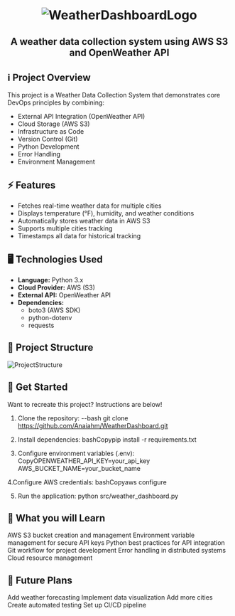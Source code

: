 # <div align="center" id="logo"> ![WeatherDashboardLogo](https://imgur.com/JicH1Ow.png) </div>

## <div align="center"> A weather data collection system using AWS S3 and OpenWeather API </div>


## ℹ️ Project Overview
This project is a Weather Data Collection System that demonstrates core DevOps principles by combining:
- External API Integration (OpenWeather API)
- Cloud Storage (AWS S3)
- Infrastructure as Code
- Version Control (Git)
- Python Development
- Error Handling
- Environment Management

## ⚡ Features
- Fetches real-time weather data for multiple cities
- Displays temperature (°F), humidity, and weather conditions
- Automatically stores weather data in AWS S3
- Supports multiple cities tracking
- Timestamps all data for historical tracking

## 🖥️ Technologies Used
- **Language:** Python 3.x
- **Cloud Provider:** AWS (S3)
- **External API:** OpenWeather API
- **Dependencies:** 
  - boto3 (AWS SDK)
  - python-dotenv
  - requests


## 🌱 Project Structure
![ProjectStructure](https://imgur.com/bi8w2Vo.png)

## 🚀 Get Started
Want to recreate this project? Instructions are below! <br>

1. Clone the repository:
--bash
git clone https://github.com/Anaiahm/WeatherDashboard.git

3. Install dependencies:
bashCopypip install -r requirements.txt

4. Configure environment variables (.env):
CopyOPENWEATHER_API_KEY=your_api_key
AWS_BUCKET_NAME=your_bucket_name

4.Configure AWS credentials:
bashCopyaws configure

5. Run the application:
python src/weather_dashboard.py

## 🔧 What you will Learn

AWS S3 bucket creation and management
Environment variable management for secure API keys
Python best practices for API integration
Git workflow for project development
Error handling in distributed systems
Cloud resource management

## 🔮 Future Plans

Add weather forecasting
Implement data visualization
Add more cities
Create automated testing
Set up CI/CD pipeline